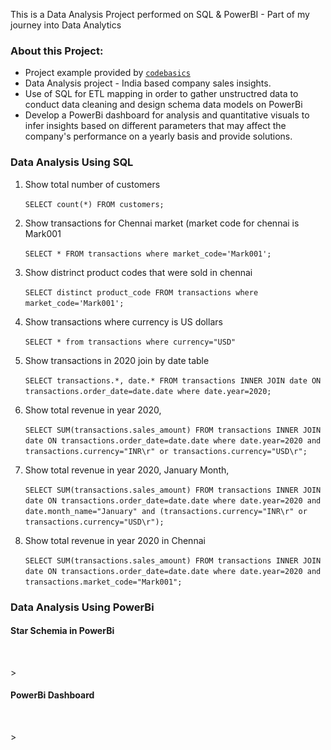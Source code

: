 This is a Data Analysis Project performed on SQL & PowerBI - Part of my journey into Data Analytics

### About this Project:
- Project example provided by <code>[codebasics](https://www.youtube.com/playlist?list=PLeo1K3hjS3uva8pk1FI3iK9kCOKQdz1I9)</code>
- Data Analysis project - India based company sales insights.
- Use of SQL for ETL mapping in order to gather unstructred data to conduct data cleaning and design schema data models on PowerBi
- Develop a PowerBi dashboard for analysis and quantitative visuals to infer insights based on different parameters that may affect the company's performance on a yearly basis and provide solutions.

### Data Analysis Using SQL
1. Show total number of customers

    `SELECT count(*) FROM customers;`

1. Show transactions for Chennai market (market code for chennai is Mark001

    `SELECT * FROM transactions where market_code='Mark001';`

1. Show distrinct product codes that were sold in chennai

    `SELECT distinct product_code FROM transactions where market_code='Mark001';`

1. Show transactions where currency is US dollars

    `SELECT * from transactions where currency="USD"`

1. Show transactions in 2020 join by date table

    `SELECT transactions.*, date.* FROM transactions INNER JOIN date ON transactions.order_date=date.date where date.year=2020;`

1. Show total revenue in year 2020,

    `SELECT SUM(transactions.sales_amount) FROM transactions INNER JOIN date ON transactions.order_date=date.date where date.year=2020 and transactions.currency="INR\r" or transactions.currency="USD\r";`
	
1. Show total revenue in year 2020, January Month,

    `SELECT SUM(transactions.sales_amount) FROM transactions INNER JOIN date ON transactions.order_date=date.date where date.year=2020 and date.month_name="January" and (transactions.currency="INR\r" or transactions.currency="USD\r");`

1. Show total revenue in year 2020 in Chennai

    `SELECT SUM(transactions.sales_amount) FROM transactions INNER JOIN date ON transactions.order_date=date.date where date.year=2020
and transactions.market_code="Mark001";`

### Data Analysis Using PowerBi

#### Star Schemia in PowerBi

<p align="center"><a><img width="80% src="images/si%20schema.PNG"/></a></p> >

#### PowerBi Dashboard

<p align="center"><a><img width="80% src="https://github.com/Lieu3/Data-Analyst-Projects---Practice/blob/main/Sales%20Insights/Images/si%20dashboard.PNG/"></a></p> >
